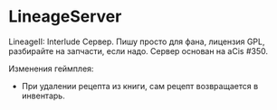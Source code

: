 # LineageServer
LineageII: Interlude Сервер. Пишу просто для фана, лицензия GPL, разбирайте на запчасти, если надо.
Сервер основан на aCis #350.

Изменения геймплея:
+ При удалении рецепта из книги, сам рецепт возвращается в инвентарь.